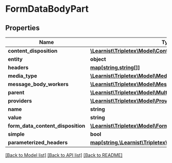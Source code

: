# FormDataBodyPart

## Properties
Name | Type | Description | Notes
------------ | ------------- | ------------- | -------------
**content_disposition** | [**\Learnist\Tripletex\Model\ContentDisposition**](ContentDisposition.md) |  | [optional] 
**entity** | **object** |  | [optional] 
**headers** | [**map[string,string[]]**](array.md) |  | [optional] 
**media_type** | [**\Learnist\Tripletex\Model\MediaType**](MediaType.md) |  | [optional] 
**message_body_workers** | [**\Learnist\Tripletex\Model\MessageBodyWorkers**](MessageBodyWorkers.md) |  | [optional] 
**parent** | [**\Learnist\Tripletex\Model\MultiPart**](MultiPart.md) |  | [optional] 
**providers** | [**\Learnist\Tripletex\Model\Providers**](Providers.md) |  | [optional] 
**name** | **string** |  | [optional] 
**value** | **string** |  | [optional] 
**form_data_content_disposition** | [**\Learnist\Tripletex\Model\FormDataContentDisposition**](FormDataContentDisposition.md) |  | [optional] 
**simple** | **bool** |  | [optional] 
**parameterized_headers** | [**map[string,\Learnist\Tripletex\Model\ParameterizedHeader[]]**](array.md) |  | [optional] 

[[Back to Model list]](../../README.md#documentation-for-models) [[Back to API list]](../../README.md#documentation-for-api-endpoints) [[Back to README]](../../README.md)

